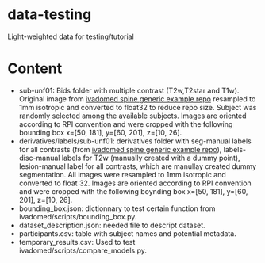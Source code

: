# data-testing
Light-weighted data for testing/tutorial

# Content
* sub-unf01: Bids folder with multiple contrast (T2w,T2star and T1w). Original image from [ivadomed spine generic example repo](https://github.com/ivadomed/data_example_spinegeneric/releases/tag/r20200907) resampled to 1mm isotropic and converted to float32 to reduce repo size. Subject was randomly selected among the available subjects. Images are oriented according to RPI convention and were cropped with the following bounding box x=[50, 181], y=[60, 201], z=[10, 26].
* derivatives/labels/sub-unf01: derivatives folder with seg-manual labels for all contrasts (from [ivadomed spine generic example repo](https://github.com/ivadomed/data_example_spinegeneric/releases/tag/r20200907)), labels-disc-manual labels for T2w (manually created with a dummy point), lesion-manual label for all contrasts, which are manullay created dummy segmentation. All images were resampled to 1mm isotropic and converted to float 32. Images are oriented according to RPI convention and were cropped with the following boynding box x=[50, 181], y=[60, 201], z=[10, 26].
* bounding\_box.json: dictionnary to test certain function from  ivadomed/scripts/bounding\_box.py.
* dataset\_description.json: needed file to descript dataset.
* participants.csv: table with subject names and potential metadata. 
* temporary\_results.csv: Used to test ivadomed/scripts/compare\_models.py. 
